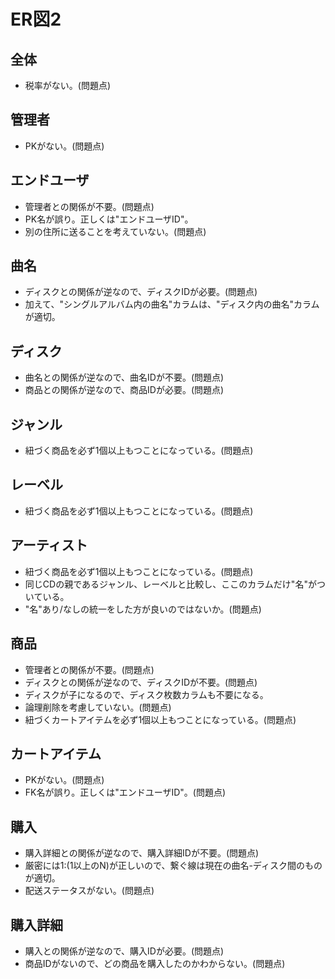 # ER図2
## 全体
- 税率がない。(問題点)

## 管理者
- PKがない。(問題点)

## エンドユーザ
- 管理者との関係が不要。(問題点)
- PK名が誤り。正しくは"エンドユーザID"。
- 別の住所に送ることを考えていない。(問題点)

## 曲名
- ディスクとの関係が逆なので、ディスクIDが必要。(問題点)
 - 加えて、"シングルアルバム内の曲名"カラムは、"ディスク内の曲名"カラムが適切。

## ディスク
- 曲名との関係が逆なので、曲名IDが不要。(問題点)
- 商品との関係が逆なので、商品IDが必要。(問題点)

## ジャンル
- 紐づく商品を必ず1個以上もつことになっている。(問題点)

## レーベル
- 紐づく商品を必ず1個以上もつことになっている。(問題点)

## アーティスト
- 紐づく商品を必ず1個以上もつことになっている。(問題点)
- 同じCDの親であるジャンル、レーベルと比較し、ここのカラムだけ"名"がついている。
 - "名"あり/なしの統一をした方が良いのではないか。(問題点)

## 商品
- 管理者との関係が不要。(問題点)
- ディスクとの関係が逆なので、ディスクIDが不要。(問題点)
 - ディスクが子になるので、ディスク枚数カラムも不要になる。
- 論理削除を考慮していない。(問題点)
- 紐づくカートアイテムを必ず1個以上もつことになっている。(問題点)

## カートアイテム
- PKがない。(問題点)
- FK名が誤り。正しくは"エンドユーザID"。(問題点)

## 購入
- 購入詳細との関係が逆なので、購入詳細IDが不要。(問題点)
 - 厳密には1:(1以上のN)が正しいので、繋ぐ線は現在の曲名-ディスク間のものが適切。
- 配送ステータスがない。(問題点)

## 購入詳細
- 購入との関係が逆なので、購入IDが必要。(問題点)
- 商品IDがないので、どの商品を購入したのかわからない。(問題点)
